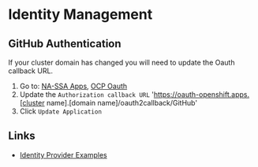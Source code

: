 # Identity Management

## GitHub Authentication

If your cluster domain has changed you will need to update the Oauth callback URL.

1. Go to: [NA-SSA Apps](https://github.com/organizations/redhat-openinfra-lab/settings/applications/), [OCP Oauth](https://github.com/organizations/redhat-openinfra-lab/settings/applications/2086423)
1. Update the `Authorization callback URL` '<https://oauth-openshift.apps.[cluster> name].[domain name]/oauth2callback/GitHub'
1. Click `Update Application`

## Links

- [Identity Provider Examples](https://github.com/kenmoini/openshift-identity-crisis)
